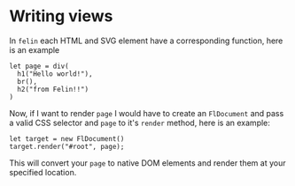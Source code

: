 # Writing views
In `felin` each HTML and SVG element have a corresponding function, here is an example
```
let page = div(
  h1("Hello world!"),
  br(),
  h2("from Felin!!")
)
```
Now, if I want to render `page` I would have to create an `FlDocument` and pass a valid CSS selector and `page` to it's `render`
method, here is an example:
```
let target = new FlDocument()
target.render("#root", page);
```
This will convert your `page` to native DOM elements and render them at your specified location.
